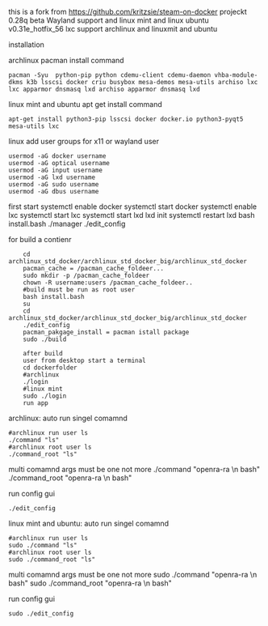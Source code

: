 this is a fork from https://github.com/kritzsie/steam-on-docker projeckt
	0.28q beta Wayland support and linux mint and linux ubuntu
	v0.31e_hotfix_56 lxc support archlinux and linuxmit and ubuntu

installation

archlinux pacman install command

	pacman -Syu  python-pip python cdemu-client cdemu-daemon vhba-module-dkms k3b lsscsi docker criu busybox mesa-demos mesa-utils archiso lxc lxc apparmor dnsmasq lxd archiso apparmor dnsmasq lxd
		
linux mint and ubuntu apt get install command

	apt-get install python3-pip lsscsi docker docker.io python3-pyqt5 mesa-utils lxc

linux add user groups for x11 or wayland user

	usermod -aG docker username
	usermod -aG optical username
	usermod -aG input username
	usermod -aG lxd username
	usermod -aG sudo username
	usermod -aG dbus username

first start
	systemctl enable docker
	systemctl start docker
	systemctl enable lxc
	systemctl start lxc
	systemctl start lxd
	lxd init
	systemctl restart lxd
	bash install.bash
	./manager
	./edit_config
	
for build a contienr

		cd archlinux_std_docker/archlinux_std_docker_big/archlinux_std_docker
		pacman_cache = /pacman_cache_foldeer...
		sudo mkdir -p /pacman_cache_foldeer
		chown -R username:users /pacman_cache_foldeer..
		#build must be run as root user
		bash install.bash
		su
		cd archlinux_std_docker/archlinux_std_docker_big/archlinux_std_docker
		./edit_config
		pacman_pakgage_install = pacman istall package
		sudo ./build		

		after build
		user from desktop start a terminal
		cd dockerfolder
		#archlinux
		./login
		#linux mint
		sudo ./login
		run app

archlinux:
auto run
singel comamnd

	#archlinux run user ls
	./command "ls"
	#archlinux root user ls
	./command_root "ls"
	
multi comamnd
args must be one not more
	./command "openra-ra \n bash"
	./command_root "openra-ra \n bash"

run config gui

	./edit_config

linux mint and ubuntu:
auto run
singel comamnd

	#archlinux run user ls
	sudo ./command "ls"
	#archlinux root user ls
	sudo ./command_root "ls"
	
multi comamnd
args must be one not more
	sudo ./command "openra-ra \n bash"
	sudo ./command_root "openra-ra \n bash"

run config gui

	sudo ./edit_config
